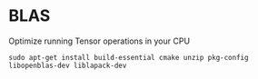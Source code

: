 # BLAS

Optimize running Tensor operations in your CPU

```
sudo apt-get install build-essential cmake unzip pkg-config libopenblas-dev liblapack-dev
```
